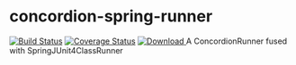 # concordion-spring-runner
[![Build Status](https://travis-ci.org/chiknrice/concordion-spring-runner.svg?branch=master)](https://travis-ci.org/chiknrice/concordion-spring-runner) [![Coverage Status](https://coveralls.io/repos/chiknrice/concordion-spring-runner/badge.svg?branch=master&service=github)](https://coveralls.io/github/chiknrice/concordion-spring-runner?branch=master) [ ![Download](https://api.bintray.com/packages/chiknrice/maven/concordion-spring-runner/images/download.svg) ](https://bintray.com/chiknrice/maven/concordion-spring-runner/_latestVersion)
A ConcordionRunner fused with SpringJUnit4ClassRunner
